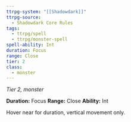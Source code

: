 ```yaml
---
ttrpg-system: "[[Shadowdark]]"
ttrpg-source:
  - Shadowdark Core Rules
tags:
  - ttrpg/spell
  - ttrpg/monster-spell
spell-ability: Int
duration: Focus
range: Close
tier: 2
class:
  - monster
---
```

*Tier 2, monster*

**Duration:** Focus
**Range:** Close
**Ability:** Int

Hover near for duration, vertical movement only. 
